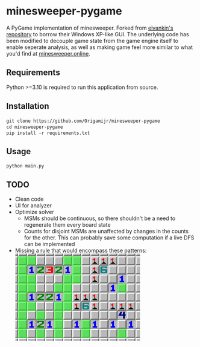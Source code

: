 # minesweeper-pygame
A PyGame implementation of minesweeper. Forked from [eivankin's repository](https://github.com/eivankin/minesweeper-pygame) to borrow their Windows XP-like GUI. The underlying code has been modified to decouple game state from the game engine itself to enable seperate analysis, as well as making game feel more similar to what you'd find at [minesweeper.online](https://minesweeper.online/).
## Requirements
Python >=3.10 is required to run this application from source.
## Installation
```
git clone https://github.com/Origamijr/minesweeper-pygame
cd minesweeper-pygame
pip install -r requirements.txt
```
## Usage
```
python main.py
```
## TODO
- Clean code
- UI for analyzer
- Optimize solver
  - MSMs should be continuous, so there shouldn't be a need to regenerate them every board state
  - Counts for disjoint MSMs are unaffected by changes in the counts for the other. This can probably save some computation if a live DFS can be implemented
- Missing a rule that would encompass these patterns: ![](assets/missing.png)